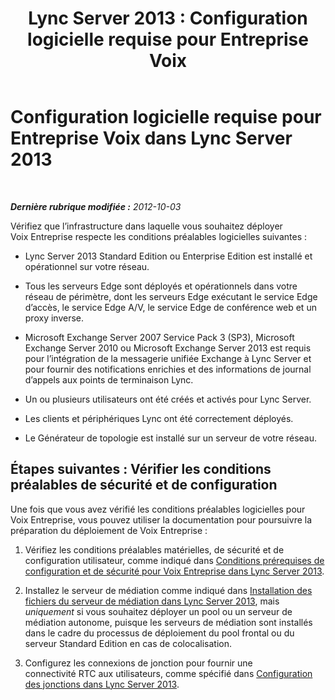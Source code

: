 ﻿---
title: 'Lync Server 2013 : Configuration logicielle requise pour Entreprise Voix'
TOCTitle: Configuration logicielle requise pour Entreprise Voix
ms:assetid: 41172119-9631-46c7-9d9f-386d951c650b
ms:mtpsurl: https://technet.microsoft.com/fr-fr/library/Gg425916(v=OCS.15)
ms:contentKeyID: 49297006
ms.date: 05/20/2016
mtps_version: v=OCS.15
ms.translationtype: HT
---

# Configuration logicielle requise pour Entreprise Voix dans Lync Server 2013

 

_**Dernière rubrique modifiée :** 2012-10-03_

Vérifiez que l’infrastructure dans laquelle vous souhaitez déployer Voix Entreprise respecte les conditions préalables logicielles suivantes :

  - Lync Server 2013 Standard Edition ou Enterprise Edition est installé et opérationnel sur votre réseau.

  - Tous les serveurs Edge sont déployés et opérationnels dans votre réseau de périmètre, dont les serveurs Edge exécutant le service Edge d’accès, le service Edge A/V, le service Edge de conférence web et un proxy inverse.

  - Microsoft Exchange Server 2007 Service Pack 3 (SP3), Microsoft Exchange Server 2010 ou Microsoft Exchange Server 2013 est requis pour l’intégration de la messagerie unifiée Exchange à Lync Server et pour fournir des notifications enrichies et des informations de journal d’appels aux points de terminaison Lync.

  - Un ou plusieurs utilisateurs ont été créés et activés pour Lync Server.

  - Les clients et périphériques Lync ont été correctement déployés.

  - Le Générateur de topologie est installé sur un serveur de votre réseau.

## Étapes suivantes : Vérifier les conditions préalables de sécurité et de configuration

Une fois que vous avez vérifié les conditions préalables logicielles pour Voix Entreprise, vous pouvez utiliser la documentation pour poursuivre la préparation du déploiement de Voix Entreprise :

1.  Vérifiez les conditions préalables matérielles, de sécurité et de configuration utilisateur, comme indiqué dans [Conditions prérequises de configuration et de sécurité pour Voix Entreprise dans Lync Server 2013](lync-server-2013-security-and-configuration-prerequisites-for-enterprise-voice.md).

2.  Installez le serveur de médiation comme indiqué dans [Installation des fichiers du serveur de médiation dans Lync Server 2013](lync-server-2013-install-the-files-for-mediation-server.md), mais *uniquement* si vous souhaitez déployer un pool ou un serveur de médiation autonome, puisque les serveurs de médiation sont installés dans le cadre du processus de déploiement du pool frontal ou du serveur Standard Edition en cas de colocalisation.

3.  Configurez les connexions de jonction pour fournir une connectivité RTC aux utilisateurs, comme spécifié dans [Configuration des jonctions dans Lync Server 2013](lync-server-2013-configuring-trunks.md).

